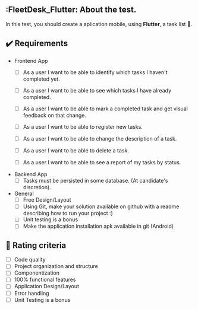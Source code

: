 ## :FleetDesk_Flutter: About the test.
In this test, you should create a aplication mobile, using **Flutter**, a task list :scroll:.

## :heavy_check_mark: Requirements

* Frontend App 
   * [ ] As a user I want to be able to identify which tasks I haven't completed yet.
   * [ ] As a user I want to be able to see which tasks I have already completed.
   * [ ] As a user I want to be able to mark a completed task and get visual feedback on that change.
   * [ ] As a user I want to be able to register new tasks.
   * [ ] As a user I want to be able to change the description of a task.
   * [ ] As a user I want to be able to delete a task.
   * [ ] As a user I want to be able to see a report of my tasks by status.

  
* Backend App
   * [ ] Tasks must be persisted in some database. (At candidate's discretion).

* General
   * [ ] Free Design/Layout
   * [ ] Using Git, make your solution available on github with a readme describing how to run your project :)
   * [ ] Unit testing is a bonus
   * [ ] Make the application installation apk available in git (Android)

## :green_heart: Rating criteria

* [ ] Code quality
* [ ] Project organization and structure
* [ ] Componentization
* [ ] 100% functional features
* [ ] Application Design/Layout
* [ ] Error handling
* [ ] Unit Testing is a bonus
